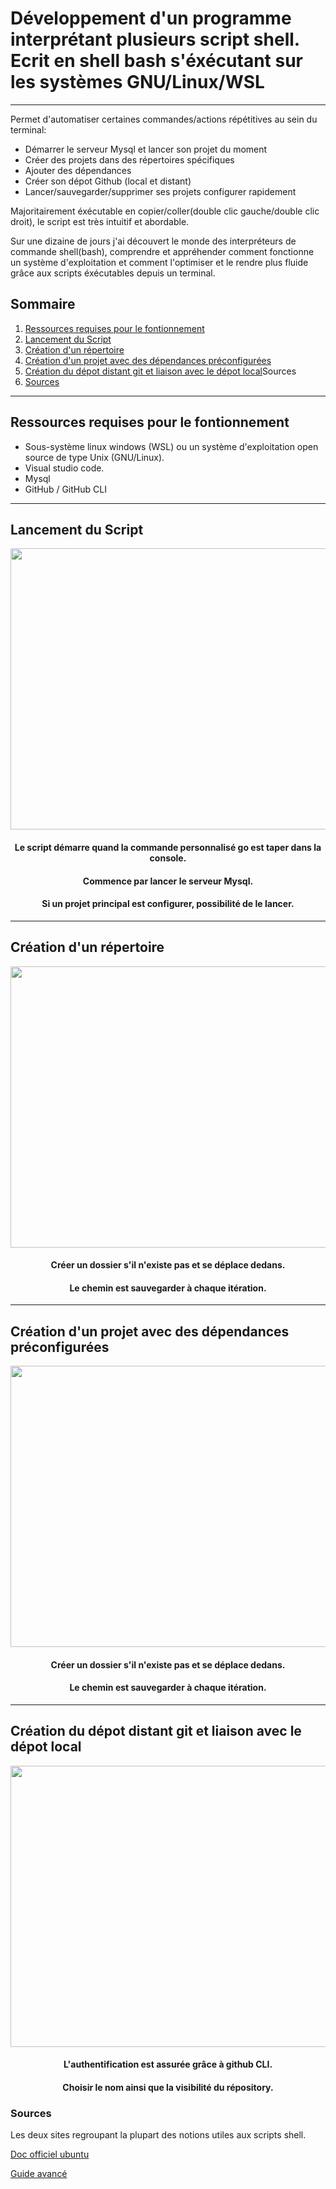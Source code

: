 
# Développement d'un programme interprétant plusieurs script shell. Ecrit en shell bash s'éxécutant sur les systèmes GNU/Linux/WSL
***

Permet d'automatiser certaines commandes/actions répétitives au sein du terminal:
* Démarrer le serveur Mysql et lancer son projet du moment
* Créer des projets dans des répertoires spécifiques 
* Ajouter des dépendances
* Créer son dépot Github (local et distant)
* Lancer/sauvegarder/supprimer ses projets configurer rapidement

Majoritairement éxécutable en copier/coller(double clic gauche/double clic droit), le script est très intuitif et abordable.

Sur une dizaine de jours j'ai découvert le monde des interpréteurs de commande shell(bash), comprendre et appréhender comment fonctionne un système d'exploitation et comment l'optimiser et le rendre plus fluide grâce aux scripts éxécutables depuis un terminal.

## Sommaire
1. [Ressources requises pour le fontionnement](#prérequis)
2. [Lancement du Script](#lancement)
3. [Création d'un répertoire](#répertoire)
4. [Création d'un projet avec des dépendances préconfigurées](#full)
5. [Création du dépot distant git et liaison avec le dépot local](#git)Sources
6. [Sources](#sources)

***

## Ressources requises pour le fontionnement
<a name="prérequis"></a>
* Sous-système linux windows (WSL) ou un système d'exploitation open source de type Unix (GNU/Linux). 
* Visual studio code.
* Mysql
* GitHub / GitHub CLI

***

## Lancement du Script

<a name="lancement"></a>
<p align = "center">
  <img src = "https://imagizer.imageshack.com/img922/9017/Y351Bk.gif" width = 800 height="450">
</p>

<h4 align="center">Le script démarre quand la commande personnalisé go est taper dans la console.</h4>

<h4 align="center">Commence par lancer le serveur Mysql.</h4>

<h4 align="center">Si un projet principal est configurer, possibilité de le lancer.</h4>

***
## Création d'un répertoire
<a name="répertoire"></a>
<p align = "center">
  <img src = "https://imagizer.imageshack.com/img922/5500/bwoVzS.gif" width = 800 height="450">
</p>

<h4 align="center">Créer un dossier s'il n'existe pas et se déplace dedans.</h4>

<h4 align="center">Le chemin est sauvegarder à chaque itération.</h4>

***
## Création d'un projet avec des dépendances préconfigurées
<a name="full"></a>
<p align = "center">
  <img src = "https://imagizer.imageshack.com/img924/9575/hS1MZw.gif" width = 800 height="450">
</p>

<h4 align="center">Créer un dossier s'il n'existe pas et se déplace dedans.</h4>

<h4 align="center">Le chemin est sauvegarder à chaque itération.</h4>

***
## Création du dépot distant git et liaison avec le dépot local
<a name="git"></a>
<p align = "center">
  <img src = "https://imagizer.imageshack.com/img924/2748/W4r9Tv.gif" width = 800 height="450">
</p>

<h4 align="center">L'authentification est assurée grâce à github CLI.</h4>

<h4 align="center">Choisir le nom ainsi que la visibilité du répository.</h4>









### Sources
<a name="sources"></a>
Les deux sites regroupant la plupart des notions utiles aux scripts shell.

[Doc officiel ubuntu](https://doc.ubuntu-fr.org/tutoriel/script_shell)

[Guide avancé](https://abs.traduc.org/abs-fr/index.html)

